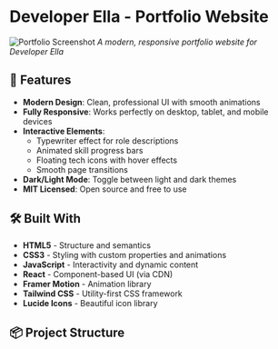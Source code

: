 # Developer Ella - Portfolio Website

![Portfolio Screenshot](https://via.placeholder.com/800x400/4a5568/ffffff?text=Developer+Ella+Portfolio)
_A modern, responsive portfolio website for Developer Ella_

## 🌟 Features

- **Modern Design**: Clean, professional UI with smooth animations
- **Fully Responsive**: Works perfectly on desktop, tablet, and mobile devices
- **Interactive Elements**:
  - Typewriter effect for role descriptions
  - Animated skill progress bars
  - Floating tech icons with hover effects
  - Smooth page transitions
- **Dark/Light Mode**: Toggle between light and dark themes
- **MIT Licensed**: Open source and free to use

## 🛠️ Built With

- **HTML5** - Structure and semantics
- **CSS3** - Styling with custom properties and animations
- **JavaScript** - Interactivity and dynamic content
- **React** - Component-based UI (via CDN)
- **Framer Motion** - Animation library
- **Tailwind CSS** - Utility-first CSS framework
- **Lucide Icons** - Beautiful icon library

## 📦 Project Structure
